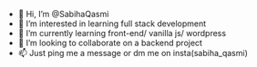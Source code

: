 - 👋 Hi, I’m @SabihaQasmi
- 👀 I’m interested in learning full stack development
- 🌱 I’m currently learning front-end/ vanilla js/ wordpress
- 💞️ I’m looking to collaborate on a backend project
- 📫 Just ping me a message or dm me on insta(sabiha_qasmi)

<!---
SabihaQasmi/SabihaQasmi is a ✨ special ✨ repository because its `README.md` (this file) appears on your GitHub profile.
You can click the Preview link to take a look at your changes.
--->
